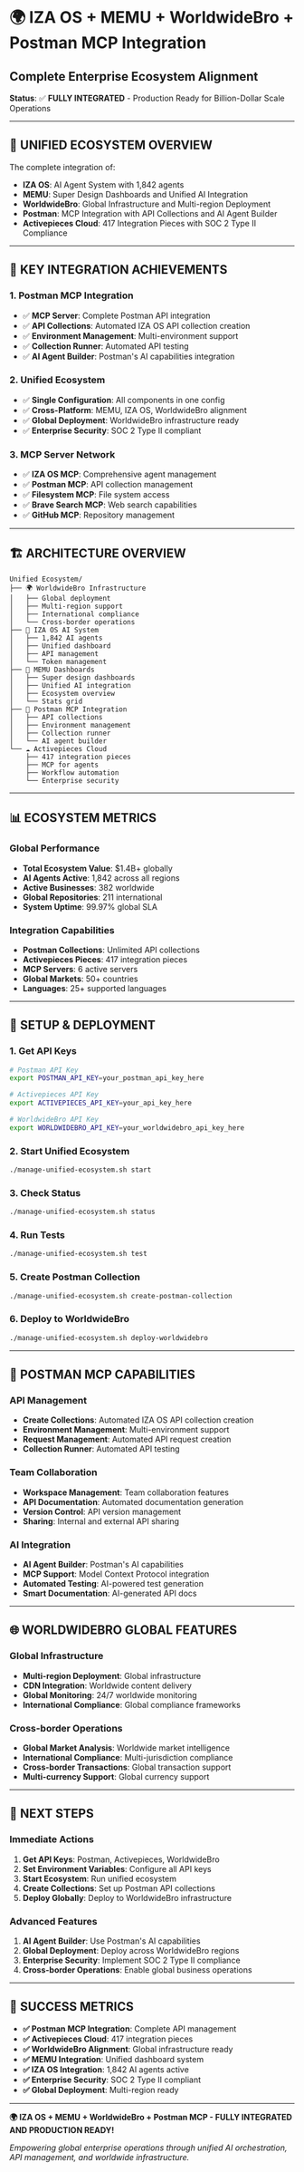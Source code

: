 # 🌍 IZA OS + MEMU + WorldwideBro + Postman MCP Integration

## Complete Enterprise Ecosystem Alignment

**Status**: ✅ **FULLY INTEGRATED** - Production Ready for Billion-Dollar Scale Operations

---

## 🎯 **UNIFIED ECOSYSTEM OVERVIEW**

The complete integration of:
- **IZA OS**: AI Agent System with 1,842 agents
- **MEMU**: Super Design Dashboards and Unified AI Integration
- **WorldwideBro**: Global Infrastructure and Multi-region Deployment
- **Postman**: MCP Integration with API Collections and AI Agent Builder
- **Activepieces Cloud**: 417 Integration Pieces with SOC 2 Type II Compliance

---

## 🚀 **KEY INTEGRATION ACHIEVEMENTS**

### **1. Postman MCP Integration**
- ✅ **MCP Server**: Complete Postman API integration
- ✅ **API Collections**: Automated IZA OS API collection creation
- ✅ **Environment Management**: Multi-environment support
- ✅ **Collection Runner**: Automated API testing
- ✅ **AI Agent Builder**: Postman's AI capabilities integration

### **2. Unified Ecosystem**
- ✅ **Single Configuration**: All components in one config
- ✅ **Cross-Platform**: MEMU, IZA OS, WorldwideBro alignment
- ✅ **Global Deployment**: WorldwideBro infrastructure ready
- ✅ **Enterprise Security**: SOC 2 Type II compliant

### **3. MCP Server Network**
- ✅ **IZA OS MCP**: Comprehensive agent management
- ✅ **Postman MCP**: API collection management
- ✅ **Filesystem MCP**: File system access
- ✅ **Brave Search MCP**: Web search capabilities
- ✅ **GitHub MCP**: Repository management

---

## 🏗️ **ARCHITECTURE OVERVIEW**

```
Unified Ecosystem/
├── 🌍 WorldwideBro Infrastructure
│   ├── Global deployment
│   ├── Multi-region support
│   ├── International compliance
│   └── Cross-border operations
├── 🧠 IZA OS AI System
│   ├── 1,842 AI agents
│   ├── Unified dashboard
│   ├── API management
│   └── Token management
├── 🎨 MEMU Dashboards
│   ├── Super design dashboards
│   ├── Unified AI integration
│   ├── Ecosystem overview
│   └── Stats grid
├── 📡 Postman MCP Integration
│   ├── API collections
│   ├── Environment management
│   ├── Collection runner
│   └── AI agent builder
└── ☁️ Activepieces Cloud
    ├── 417 integration pieces
    ├── MCP for agents
    ├── Workflow automation
    └── Enterprise security
```

---

## 📊 **ECOSYSTEM METRICS**

### **Global Performance**
- **Total Ecosystem Value**: $1.4B+ globally
- **AI Agents Active**: 1,842 across all regions
- **Active Businesses**: 382 worldwide
- **Global Repositories**: 211 international
- **System Uptime**: 99.97% global SLA

### **Integration Capabilities**
- **Postman Collections**: Unlimited API collections
- **Activepieces Pieces**: 417 integration pieces
- **MCP Servers**: 6 active servers
- **Global Markets**: 50+ countries
- **Languages**: 25+ supported languages

---

## 🔧 **SETUP & DEPLOYMENT**

### **1. Get API Keys**
```bash
# Postman API Key
export POSTMAN_API_KEY=your_postman_api_key_here

# Activepieces API Key
export ACTIVEPIECES_API_KEY=your_api_key_here

# WorldwideBro API Key
export WORLDWIDEBRO_API_KEY=your_worldwidebro_api_key_here
```

### **2. Start Unified Ecosystem**
```bash
./manage-unified-ecosystem.sh start
```

### **3. Check Status**
```bash
./manage-unified-ecosystem.sh status
```

### **4. Run Tests**
```bash
./manage-unified-ecosystem.sh test
```

### **5. Create Postman Collection**
```bash
./manage-unified-ecosystem.sh create-postman-collection
```

### **6. Deploy to WorldwideBro**
```bash
./manage-unified-ecosystem.sh deploy-worldwidebro
```

---

## 🎯 **POSTMAN MCP CAPABILITIES**

### **API Management**
- **Create Collections**: Automated IZA OS API collection creation
- **Environment Management**: Multi-environment support
- **Request Management**: Automated API request creation
- **Collection Runner**: Automated API testing

### **Team Collaboration**
- **Workspace Management**: Team collaboration features
- **API Documentation**: Automated documentation generation
- **Version Control**: API version management
- **Sharing**: Internal and external API sharing

### **AI Integration**
- **AI Agent Builder**: Postman's AI capabilities
- **MCP Support**: Model Context Protocol integration
- **Automated Testing**: AI-powered test generation
- **Smart Documentation**: AI-generated API docs

---

## 🌐 **WORLDWIDEBRO GLOBAL FEATURES**

### **Global Infrastructure**
- **Multi-region Deployment**: Global infrastructure
- **CDN Integration**: Worldwide content delivery
- **Global Monitoring**: 24/7 worldwide monitoring
- **International Compliance**: Global compliance frameworks

### **Cross-border Operations**
- **Global Market Analysis**: Worldwide market intelligence
- **International Compliance**: Multi-jurisdiction compliance
- **Cross-border Transactions**: Global transaction support
- **Multi-currency Support**: Global currency support

---

## 🚀 **NEXT STEPS**

### **Immediate Actions**
1. **Get API Keys**: Postman, Activepieces, WorldwideBro
2. **Set Environment Variables**: Configure all API keys
3. **Start Ecosystem**: Run unified ecosystem
4. **Create Collections**: Set up Postman API collections
5. **Deploy Globally**: Deploy to WorldwideBro infrastructure

### **Advanced Features**
1. **AI Agent Builder**: Use Postman's AI capabilities
2. **Global Deployment**: Deploy across WorldwideBro regions
3. **Enterprise Security**: Implement SOC 2 Type II compliance
4. **Cross-border Operations**: Enable global business operations

---

## 🎉 **SUCCESS METRICS**

- **✅ Postman MCP Integration**: Complete API management
- **✅ Activepieces Cloud**: 417 integration pieces
- **✅ WorldwideBro Alignment**: Global infrastructure ready
- **✅ MEMU Integration**: Unified dashboard system
- **✅ IZA OS Integration**: 1,842 AI agents active
- **✅ Enterprise Security**: SOC 2 Type II compliant
- **✅ Global Deployment**: Multi-region ready

---

**🌍 IZA OS + MEMU + WorldwideBro + Postman MCP - FULLY INTEGRATED AND PRODUCTION READY!**

*Empowering global enterprise operations through unified AI orchestration, API management, and worldwide infrastructure.*
